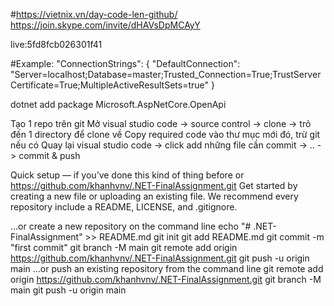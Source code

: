 #https://vietnix.vn/day-code-len-github/
https://join.skype.com/invite/dHAVsDpMCAyY

live:5fd8fcb026301f41


#Example:
"ConnectionStrings": {
    "DefaultConnection": "Server=localhost;Database=master;Trusted_Connection=True;TrustServerCertificate=True;MultipleActiveResultSets=true"
 }
 
 dotnet add package Microsoft.AspNetCore.OpenApi
 
 Tạo 1 repo trên git
Mở visual studio code -> source control -> clone -> trỏ đến 1 directory để clone về
Copy required code vào thư mục mới đó, trừ git nếu có
Quay lại visual studio code -> click add những file cần commit
-> .. -> commit & push

Quick setup — if you’ve done this kind of thing before
or	
https://github.com/khanhvnv/.NET-FinalAssignment.git
Get started by creating a new file or uploading an existing file. We recommend every repository include a README, LICENSE, and .gitignore.

…or create a new repository on the command line
echo "# .NET-FinalAssignment" >> README.md
git init
git add README.md
git commit -m "first commit"
git branch -M main
git remote add origin https://github.com/khanhvnv/.NET-FinalAssignment.git
git push -u origin main
…or push an existing repository from the command line
git remote add origin https://github.com/khanhvnv/.NET-FinalAssignment.git
git branch -M main
git push -u origin main
